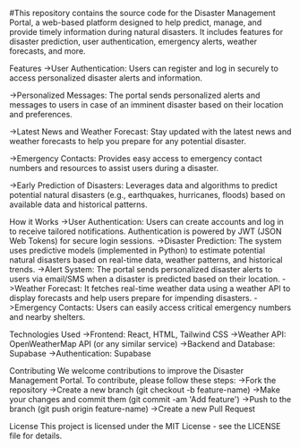 #This repository contains the source code for the Disaster Management Portal, a web-based platform designed to help predict, manage, and provide timely information during natural disasters.
 It includes features for disaster prediction, user authentication, emergency alerts, weather forecasts, and more.


Features
   ->User Authentication: Users can register and log in securely to access personalized disaster alerts and information.

   ->Personalized Messages: The portal sends personalized alerts and messages to users in case of an imminent disaster based on their location and preferences.

   ->Latest News and Weather Forecast: Stay updated with the latest news and weather forecasts to help you prepare for any potential disaster.

   ->Emergency Contacts: Provides easy access to emergency contact numbers and resources to assist users during a disaster.

   ->Early Prediction of Disasters: Leverages data and algorithms to predict potential natural disasters (e.g., earthquakes, hurricanes, floods) based on available data and historical patterns.


How it Works
   ->User Authentication: Users can create accounts and log in to receive tailored notifications. Authentication is powered by JWT (JSON Web Tokens) for secure login sessions.
   ->Disaster Prediction: The system uses predictive models (implemented in Python) to estimate potential natural disasters based on real-time data, weather patterns, and historical trends.
   ->Alert System: The portal sends personalized disaster alerts to users via email/SMS when a disaster is predicted based on their location.
   ->Weather Forecast: It fetches real-time weather data using a weather API to display forecasts and help users prepare for impending disasters.
   ->Emergency Contacts: Users can easily access critical emergency numbers and nearby shelters.


Technologies Used
   ->Frontend: React, HTML, Tailwind CSS
   ->Weather API: OpenWeatherMap API (or any similar service)
   ->Backend and Database: Supabase
   ->Authentication: Supabase


Contributing
   We welcome contributions to improve the Disaster Management Portal. To contribute, please follow these steps:
     ->Fork the repository
     ->Create a new branch (git checkout -b feature-name)
     ->Make your changes and commit them (git commit -am 'Add feature')
     ->Push to the branch (git push origin feature-name)
     ->Create a new Pull Request


License
    This project is licensed under the MIT License - see the LICENSE file for details.
   
